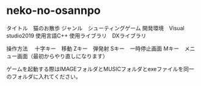 # neko-no-osannpo
タイトル　猫のお散歩
ジャンル　シューティングゲーム
開発環境　Visual studio2019
使用言語C++
使用ライブラリ　DXライブラリ

操作方法　
十字キー　移動
Zキー　弾発射
Sキー　一時停止画面
Mキー　メニュー画面（最初からやり直しになります）

ゲームを起動する際はIMAGEフォルダとMUSICフォルダとexeファイルを同一のフォルダに入れてください。

